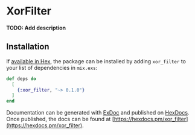 # XorFilter

**TODO: Add description**

## Installation

If [available in Hex](https://hex.pm/docs/publish), the package can be installed
by adding `xor_filter` to your list of dependencies in `mix.exs`:

```elixir
def deps do
  [
    {:xor_filter, "~> 0.1.0"}
  ]
end
```

Documentation can be generated with [ExDoc](https://github.com/elixir-lang/ex_doc)
and published on [HexDocs](https://hexdocs.pm). Once published, the docs can
be found at [https://hexdocs.pm/xor_filter](https://hexdocs.pm/xor_filter).

